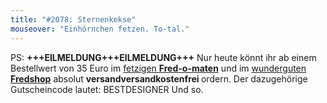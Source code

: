 ```yaml
---
title: "#2078: Sternenkekse"
mouseover: "Einhörnchen fetzen. To-tal."
---
```


PS:
<strong>+++EILMELDUNG+++EILMELDUNG+++</strong>
Nur heute könnt ihr ab einem Bestellwert von 35 Euro im <a href="http://fred-o-mat.spreadshirt.net">fetzigen <strong>Fred-o-maten</strong></a> und im <a href="http://fredshop.spreadshirt.net">wunderguten <strong>Fredshop</strong></a> absolut <strong>versandversandkostenfrei </strong>ordern.
Der dazugehörige Gutscheincode lautet: BESTDESIGNER 
Und so.
